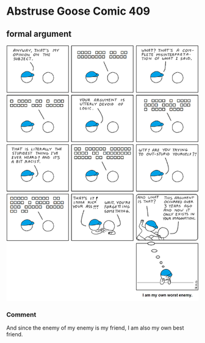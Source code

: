# Abstruse Goose Comic 409
## formal argument

![image](comics/i_know_something_you_dont_know__i_am_not_left-brained.png)
### Comment
And since the enemy of my enemy is my friend, I am also my own best friend.
